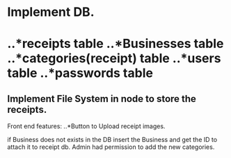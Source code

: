 <H1>Implement DB.<H1>
..*receipts table
..*Businesses table
..*categories(receipt) table
..*users table
..*passwords table


<H2>Implement File System in node to store the receipts.</H2>
Front end features:
..*Button to Upload receipt images.

if Business does not exists in the DB insert the Business and get the ID to attach it to receipt db.
Admin had permission to add the new categories.
